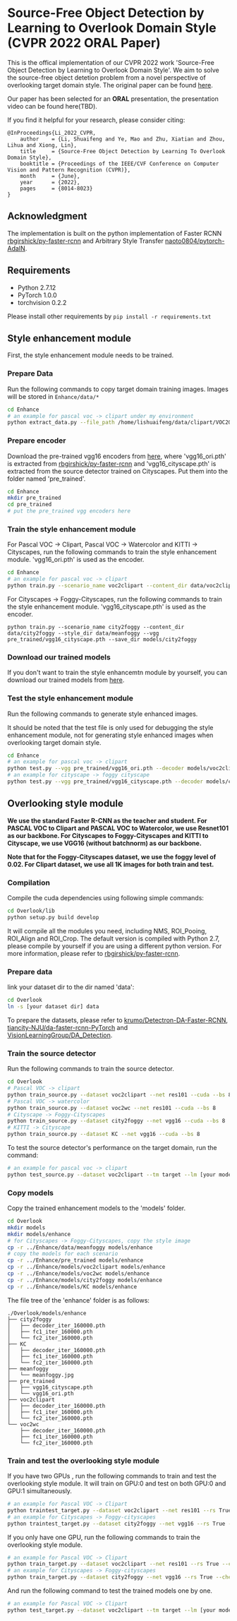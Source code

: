 # Source-Free Object Detection by Learning to Overlook Domain Style (CVPR 2022 ORAL Paper)

This is the offical implementation of our CVPR 2022 work 'Source-Free Object Detection by Learning to Overlook Domain Style'. We aim to solve the source-free object detetion problem from a novel perspective of overlooking target domain style. The original paper can be found [here](https://openaccess.thecvf.com/content/CVPR2022/html/Li_Source-Free_Object_Detection_by_Learning_To_Overlook_Domain_Style_CVPR_2022_paper.html).

Our paper has been selected for an **ORAL** presentation, the presentation video can be found here(TBD).

If you find it helpful for your research, please consider citing:

```
@InProceedings{Li_2022_CVPR,
    author    = {Li, Shuaifeng and Ye, Mao and Zhu, Xiatian and Zhou, Lihua and Xiong, Lin},
    title     = {Source-Free Object Detection by Learning To Overlook Domain Style},
    booktitle = {Proceedings of the IEEE/CVF Conference on Computer Vision and Pattern Recognition (CVPR)},
    month     = {June},
    year      = {2022},
    pages     = {8014-8023}
}
```

## Acknowledgment

The implementation is built on the python implementation of Faster RCNN [rbgirshick/py-faster-rcnn](https://github.com/rbgirshick/py-faster-rcnn) and Arbitrary Style Transfer [naoto0804/pytorch-AdaIN](https://github.com/naoto0804/pytorch-AdaIN).

## Requirements

- Python 2.7.12
- PyTorch 1.0.0
- torchvision 0.2.2

Please install other requirements by `pip install -r requirements.txt`

## Style enhancement module

First, the style enhancement module needs to be trained.

### Prepare Data

Run the following commands to copy target domain training images. Images will be stored in `Enhance/data/*`

```bash
cd Enhance
# an example for pascal voc -> clipart under my environment
python extract_data.py --file_path /home/lishuaifeng/data/clipart/VOC2007/ImageSets/Main/traintest1k.txt --images_folder /home/lishuaifeng/data/clipart/VOC2007/JPEGImages --scenario_name voc2clipart --image_suffix jpg
```
### Prepare encoder
Download the pre-trained vgg16 encoders from [here](https://drive.google.com/file/d/1d0lR7Nkt_iRjH-xY7a2Aq8nuUvm_jAuc/view?usp=sharing), where 'vgg16_ori.pth' is extracted from [rbgirshick/py-faster-rcnn](https://github.com/jwyang/faster-rcnn.pytorch#pretrained-model) and 'vgg16_cityscape.pth' is extracted from the source detector trained on Cityscapes. Put them into the folder named 'pre_trained'.
```bash
cd Enhance
mkdir pre_trained
cd pre_trained
# put the pre_trained vgg encoders here
```

### Train the style enhancement module
For Pascal VOC -> Clipart, Pascal VOC -> Watercolor and KITTI -> Cityscapes, run the following commands to train the style enhancement module. 'vgg16_ori.pth' is used as the encoder.
```bash
cd Enhance
# an example for pascal voc -> clipart
python train.py --scenario_name voc2clipart --content_dir data/voc2clipart --style_dir data/voc2clipart --vgg pre_trained/vgg16_ori.pth --save_dir models/voc2clipart
```
For Cityscapes -> Foggy-Cityscapes, run the following commands to train the style enhancement module. 'vgg16_cityscape.pth' is used as the encoder.
```
python train.py --scenario_name city2foggy --content_dir data/city2foggy --style_dir data/meanfoggy --vgg pre_trained/vgg16_cityscape.pth --save_dir models/city2foggy
```
### Download our trained models
If you don't want to train the style enhancemtn module by yourself, you can download our trained models from [here](https://drive.google.com/file/d/1klPyu_ql9tQZPKmwlSsF4Z4hbLy5q2fa/view?usp=sharing).
### Test the style enhancement module
Run the following commands to generate style enhanced images.

It should be noted that the test file is only used for debugging the style enhancement module, not for generating style enhanced images when overlooking target domain style.
```bash
cd Enhance
# an example for pascal voc -> clipart
python test.py --vgg pre_trained/vgg16_ori.pth --decoder models/voc2clipart/decoder_iter_160000.pth --fc1 models/voc2clipart/fc1_iter_160000.pth --fc2 models/voc2clipart/fc2_iter_160000.pth --content_dir data/voc2clipart --style_dir data/voc2clipart --output output/voc2clipart --alpha 1.0
# an example for cityscape -> foggy cityscape
python test.py --vgg pre_trained/vgg16_cityscape.pth --decoder models/city2foggy/decoder_iter_160000.pth --fc1 models/city2foggy/fc1_iter_160000.pth --fc2 models/city2foggy/fc2_iter_160000.pth --content_dir data/city2foggy --style_dir data/meanfoggy --output output/city2foggy --alpha 1.0
```

## Overlooking style module
**We use the standard Faster R-CNN as the teacher and student. For PASCAL VOC to Clipart and PASCAL VOC to Watercolor, we use Resnet101 as our backbone. For Cityscapes to Foggy-Cityscapes and KITTI to Cityscape, we use VGG16 (without batchnorm) as our backbone.**

**Note that for the Foggy-Cityscapes dataset, we use the foggy level of 0.02. For Clipart dataset, we use all 1K images for both train and test.**
### Compilation

Compile the cuda dependencies using following simple commands:

```bash 
cd Overlook/lib
python setup.py build develop
```
It will compile all the modules you need, including NMS, ROI_Pooing, ROI_Align and ROI_Crop. The default version is compiled with Python 2.7, please compile by yourself if you are using a different python version. For more information, please refer to [rbgirshick/py-faster-rcnn](https://github.com/jwyang/faster-rcnn.pytorch/tree/pytorch-1.0#compilation).

### Prepare data
link your dataset dir to the dir named 'data':
```bash
cd Overlook
ln -s [your dataset dir] data
```
To prepare the datasets, please refer to [krumo/Detectron-DA-Faster-RCNN](https://github.com/krumo/Detectron-DA-Faster-RCNN#usage-example), [tiancity-NJU/da-faster-rcnn-PyTorch](https://github.com/tiancity-NJU/da-faster-rcnn-PyTorch) and [VisionLearningGroup/DA_Detection](https://github.com/VisionLearningGroup/DA_Detection#data-preparation).

### Train the source detector
Run the following commands to train the source detector.
```bash
cd Overlook
# Pascal VOC -> clipart
python train_source.py --dataset voc2clipart --net res101 --cuda --bs 8
# Pascal VOC -> watercolor
python train_source.py --dataset voc2wc --net res101 --cuda --bs 8
# Cityscape -> Foggy-Cityscapes
python train_source.py --dataset city2foggy --net vgg16 --cuda --bs 8
# KITTI -> Cityscape
python train_source.py --dataset KC --net vgg16 --cuda --bs 8
```
To test the source detector's performance on the target domain, run the command:
```bash
# an example for pascal voc -> clipart
python test_source.py --dataset voc2clipart --tm target --lm [your model path] --net res101 --cuda
```

### Copy models
Copy the trained enhancement models to the 'models' folder. 
```bash
cd Overlook
mkdir models
mkdir models/enhance
# for Cityscapes -> Foggy-Cityscapes, copy the style image
cp -r ../Enhance/data/meanfoggy models/enhance
# copy the models for each scenario
cp -r ../Enhance/pre_trained models/enhance
cp -r ../Enhance/models/voc2clipart models/enhance
cp -r ../Enhance/models/voc2wc models/enhance
cp -r ../Enhance/models/city2foggy models/enhance
cp -r ../Enhance/models/KC models/enhance
```
The file tree of the 'enhance' folder is as follows:
```
./Overlook/models/enhance
├── city2foggy
│   ├── decoder_iter_160000.pth
│   ├── fc1_iter_160000.pth
│   └── fc2_iter_160000.pth
├── KC
│   ├── decoder_iter_160000.pth
│   ├── fc1_iter_160000.pth
│   └── fc2_iter_160000.pth
├── meanfoggy
│   └── meanfoggy.jpg
├── pre_trained
│   ├── vgg16_cityscape.pth
│   └── vgg16_ori.pth
├── voc2clipart
│   ├── decoder_iter_160000.pth
│   ├── fc1_iter_160000.pth
│   └── fc2_iter_160000.pth
└── voc2wc
    ├── decoder_iter_160000.pth
    ├── fc1_iter_160000.pth
    └── fc2_iter_160000.pth
```
### Train and test the overlooking style module
If you have two GPUs , run the following commands to train and test the overlooking style module. It will train on GPU:0 and test on both GPU:0 and GPU:1 simultaneously.
```bash
# an example for Pascal VOC -> Clipart
python traintest_target.py --dataset voc2clipart --net res101 --rs True --checksession_source [your source detector session] --checkepoch_source [your source detector epoch] --checkpoint_source [your source detector point] --bs 1 --cuda --epochs 3 --random_style --style_add_alpha 1.0 --encoder_path models/enhance/pre_trained/vgg16_ori.pth --decoder_path models/enhance/voc2clipart/decoder_iter_160000.pth --fc1 models/enhance/voc2clipart/fc1_iter_160000.pth --fc2 models/enhance/voc2clipart/fc2_iter_160000.pth
# an example for Cityscapes -> Foggy-cityscapes
python traintest_target.py --dataset city2foggy --net vgg16 --rs True --checksession_source [your source detector session] --checkepoch_source [your source detector epoch] --checkpoint_source [your source detector point] --bs 1 --cuda --epochs 1 --style_add_alpha 0.4 --style_path models/enhance/meanfoggy/meanfoggy.jpg --encoder_path models/enhance/pre_trained/vgg16_cityscape.pth --decoder_path models/enhance/city2foggy/decoder_iter_160000.pth --fc1 models/enhance/city2foggy/fc1_iter_160000.pth --fc2 models/vgg16/city2foggy/fc2_iter_160000.pth
```
If you only have one GPU, run the following commands to train the overlooking style module.
```bash
# an example for Pascal VOC -> Clipart
python train_target.py --dataset voc2clipart --net res101 --rs True --checksession_source [your source detector session] --checkepoch_source [your source detector epoch] --checkpoint_source [your source detector point] --bs 1 --cuda --epochs 3 --random_style --style_add_alpha 1.0 --encoder_path models/enhance/pre_trained/vgg16_ori.pth --decoder_path models/enhance/voc2clipart/decoder_iter_160000.pth --fc1 models/enhance/voc2clipart/fc1_iter_160000.pth --fc2 models/enhance/voc2clipart/fc2_iter_160000.pth
# an example for Cityscapes -> Foggy-cityscapes
python train_target.py --dataset city2foggy --net vgg16 --rs True --checksession_source [your source detector session] --checkepoch_source [your source detector epoch] --checkpoint_source [your source detector point] --bs 1 --cuda --epochs 1 --style_add_alpha 0.4 --style_path models/enhance/meanfoggy/meanfoggy.jpg --encoder_path models/enhance/pre_trained/vgg16_cityscape.pth --decoder_path models/enhance/city2foggy/decoder_iter_160000.pth --fc1 models/enhance/city2foggy/fc1_iter_160000.pth --fc2 models/vgg16/city2foggy/fc2_iter_160000.pth
```
And run the following command to test the trained models one by one.
```bash
# an example for Pascal VOC -> Clipart
python test_target.py --dataset voc2clipart --tm target --lm [your model path] --net res101 --cuda
```